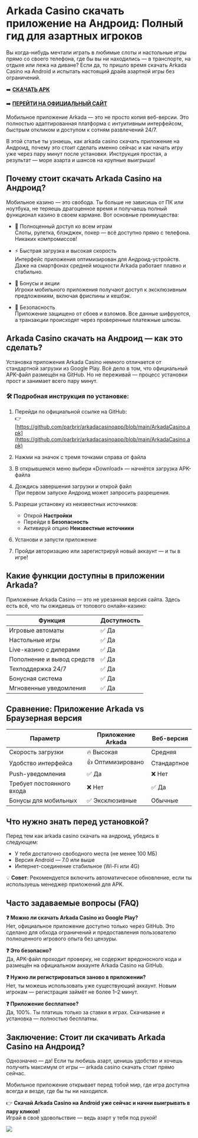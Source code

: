 # Arkada Casino скачать приложение на Андроид: Полный гид для азартных игроков

Вы когда-нибудь мечтали играть в любимые слоты и настольные игры прямо со своего телефона, где бы вы ни находились — в транспорте, на отдыхе или лежа на диване? Если да, то пришло время скачать Arkada Casino на Android и испытать настоящий драйв азартной игры без ограничений.

➡️ **[СКАЧАТЬ APK](https://github.com/parbrir/arkadacasinoandroid/blob/main/ArkadaCasino.apk "СКАЧАТЬ APK")**

➡️ **[ПЕРЕЙТИ НА ОФИЦИАЛЬНЫЙ САЙТ](https://clck.ru/3Mmm7v "ПЕРЕЙТИ НА ОФИЦИАЛЬНЫЙ САЙТ")**

Мобильное приложение Arkada — это не просто копия веб-версии. Это полностью адаптированная платформа с интуитивным интерфейсом, быстрым откликом и доступом к сотням развлечений 24/7.

В этой статье ты узнаешь, как arkada casino скачать приложение на Андроид, почему это стоит сделать именно сейчас и как начать игру уже через пару минут после установки. Инструкция простая, а результат — море азарта и шансов на крупные выигрыши!

## Почему стоит скачать Arkada Casino на Андроид?

Мобильное казино — это свобода. Ты больше не зависишь от ПК или ноутбука, не теряешь драгоценное время и получаешь полный функционал казино в своем кармане. Вот основные преимущества:

- 🎰 Полноценный доступ ко всем играм  
  Слоты, рулетка, блэкджек, покер — всё доступно прямо с телефона. Никаких компромиссов!

- ⚡ Быстрая загрузка и высокая скорость  
  Интерфейс приложения оптимизирован для Андроид-устройств. Даже на смартфонах средней мощности Arkada работает плавно и стабильно.

- 🎁 Бонусы и акции  
  Игроки мобильного приложения получают доступ к эксклюзивным предложениям, включая фриспины и кешбэк.

- 🔐 Безопасность  
  Приложение защищено от сбоев и взломов. Все данные шифруются, а транзакции происходят через проверенные платежные шлюзы.

## Arkada Casino скачать на Андроид — как это сделать?

Установка приложения Arkada Casino немного отличается от стандартной загрузки из Google Play. Всё дело в том, что официальный APK-файл размещён на GitHub. Но не переживай — процесс установки прост и занимает всего пару минут.

### 🛠 Подробная инструкция по установке:

1. Перейди по официальной ссылке на GitHub:  
   👉 [https://github.com/parbrir/arkadacasinoapp/blob/main/ArkadaCasino.apk](https://github.com/parbrir/arkadacasinoapp/blob/main/ArkadaCasino.apk)

2. Нажми на значок с тремя точками справа от файла

3. В открывшемся меню выбери «Download» — начнётся загрузка APK-файла

4. Дождись завершения загрузки и открой файл  
   При первом запуске Андроид может запросить разрешения.

5. Разреши установку из неизвестных источников:  
   - Открой **Настройки**  
   - Перейди в **Безопасность**  
   - Активируй опцию **Неизвестные источники**

6. Установи и запусти приложение

7. Пройди авторизацию или зарегистрируй новый аккаунт — и ты в игре!

## Какие функции доступны в приложении Arkada?

Приложение Arkada Casino — это не урезанная версия сайта. Здесь есть всё, что ты ожидаешь от топового онлайн-казино:

| Функция                     | Доступность |
|----------------------------|-------------|
| Игровые автоматы           | ✅ Да        |
| Настольные игры            | ✅ Да        |
| Live-казино с дилерами     | ✅ Да        |
| Пополнение и вывод средств | ✅ Да        |
| Техподдержка 24/7          | ✅ Да        |
| Бонусная система           | ✅ Да        |
| Мгновенные уведомления     | ✅ Да        |

## Сравнение: Приложение Arkada vs Браузерная версия

| Параметр                    | Приложение Arkada | Веб-версия     |
|-----------------------------|-------------------|----------------|
| Скорость загрузки           | 🔥 Высокая         | Средняя        |
| Удобство интерфейса         | 👍 Оптимизировано   | Стандартное    |
| Push-уведомления            | ✅ Да              | ❌ Нет         |
| Требует постоянного входа   | ❌ Нет             | ✅ Да          |
| Бонусы для мобильных        | ✅ Эксклюзивные    | Обычные        |

## Что нужно знать перед установкой?

Перед тем как arkada casino скачать на андроид, убедись в следующем:

- У тебя достаточно свободного места (не менее 100 МБ)  
- Версия Android — 7.0 или выше  
- Интернет-соединение стабильное (Wi-Fi или 4G)  

💡 **Совет**: Рекомендуется включить автоматическое обновление, если ты используешь менеджер приложений для APK.

## Часто задаваемые вопросы (FAQ)

**❓ Можно ли скачать Arkada Casino из Google Play?**  
Нет, официальное приложение доступно только через GitHub. Это сделано для обхода ограничений и предоставления пользователю полноценного игрового опыта без цензуры.

**❓ Это безопасно?**  
Да, APK-файл проходит проверку, не содержит вредоносного кода и размещён на официальном аккаунте Arkada Casino на GitHub.

**❓ Нужно ли регистрироваться заново в приложении?**  
Нет, ты можешь использовать уже существующий аккаунт. Новым игрокам — регистрация займёт не более 1–2 минут.

**❓ Приложение бесплатное?**  
Да, 100%. Ты платишь только за ставки в играх. Скачивание и установка — полностью бесплатны.

## Заключение: Стоит ли скачивать Arkada Casino на Андроид?

Однозначно — да! Если ты любишь азарт, ценишь удобство и хочешь получить максимум от игры — arkada casino скачать стоит прямо сейчас.

Мобильное приложение открывает перед тобой мир, где игра доступна всегда и везде, где бы ты ни находился.

👉 **Скачай Arkada Casino на Android уже сейчас и начни выигрывать в пару кликов!**  
Играй в своё удовольствие — ведь азарт у тебя под рукой!

[![](https://i.ibb.co/yF8tXZFh/arkada-banner.png)](https://clck.ru/3Mmm7v)

